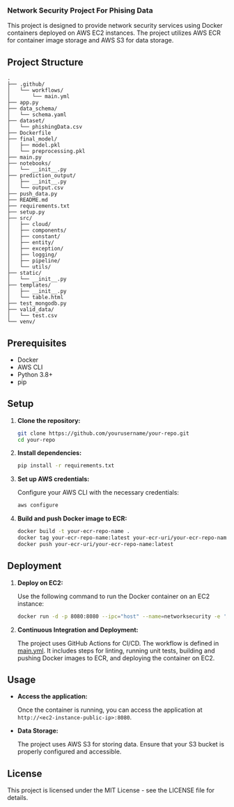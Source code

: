 ### Network Security Project For Phising Data

This project is designed to provide network security services using Docker containers deployed on AWS EC2 instances. The project utilizes AWS ECR for container image storage and AWS S3 for data storage.

## Project Structure
    
    .
    ├── .github/
    │   └── workflows/
    │       └── main.yml
    ├── app.py
    ├── data_schema/
    │   └── schema.yaml
    ├── dataset/
    │   └── phishingData.csv
    ├── Dockerfile
    ├── final_model/
    │   ├── model.pkl
    │   └── preprocessing.pkl
    ├── main.py
    ├── notebooks/
    │   └── __init__.py
    ├── prediction_output/
    │   ├── __init__.py
    │   └── output.csv
    ├── push_data.py
    ├── README.md
    ├── requirements.txt
    ├── setup.py
    ├── src/
    │   ├── cloud/
    │   ├── components/
    │   ├── constant/
    │   ├── entity/
    │   ├── exception/
    │   ├── logging/
    │   ├── pipeline/
    │   └── utils/
    ├── static/
    │   └── __init__.py
    ├── templates/
    │   ├── __init__.py
    │   └── table.html
    ├── test_mongodb.py
    ├── valid_data/
    │   └── test.csv
    └── venv/
    


## Prerequisites

- Docker
- AWS CLI
- Python 3.8+
- pip

## Setup

1. **Clone the repository:**

    ```sh
    git clone https://github.com/yourusername/your-repo.git
    cd your-repo
    ```

2. **Install dependencies:**

    ```sh
    pip install -r requirements.txt
    ```

3. **Set up AWS credentials:**

    Configure your AWS CLI with the necessary credentials:

    ```sh
    aws configure
    ```

4. **Build and push Docker image to ECR:**

    ```sh
    docker build -t your-ecr-repo-name .
    docker tag your-ecr-repo-name:latest your-ecr-uri/your-ecr-repo-name:latest
    docker push your-ecr-uri/your-ecr-repo-name:latest
    ```

## Deployment

1. **Deploy on EC2:**

    Use the following command to run the Docker container on an EC2 instance:

    ```sh
    docker run -d -p 8080:8080 --ipc="host" --name=networksecurity -e 'AWS_ACCESS_KEY_ID=your-access-key-id' -e 'AWS_SECRET_ACCESS_KEY=your-secret-access-key' -e 'AWS_REGION=your-region' your-ecr-uri/your-ecr-repo-name:latest
    ```

2. **Continuous Integration and Deployment:**

    The project uses GitHub Actions for CI/CD. The workflow is defined in [main.yml](http://_vscodecontentref_/9). It includes steps for linting, running unit tests, building and pushing Docker images to ECR, and deploying the container on EC2.

## Usage

- **Access the application:**

    Once the container is running, you can access the application at `http://<ec2-instance-public-ip>:8080`.

- **Data Storage:**

    The project uses AWS S3 for storing data. Ensure that your S3 bucket is properly configured and accessible.

## License

This project is licensed under the MIT License - see the LICENSE file for details.
